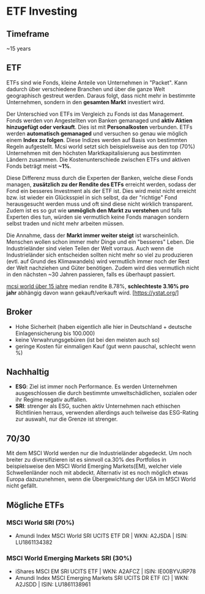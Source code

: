 # ETF Investing

## Timeframe

~15 years

## ETF

ETFs sind wie Fonds, kleine Anteile von Unternehmen in "Packet". Kann dadurch über verschiedene Branchen und über die ganze Welt geographisch gestreut werden. Daraus folgt, dass nicht mehr in bestimmte Unternehmen, sondern in den **gesamten Markt** investiert wird.

Der Unterschied von ETFs im Vergleich zu Fonds ist das Management. Fonds werden von Angestellten von Banken gemanaged und **aktiv Aktien hinzugefügt oder verkauft**. Dies ist mit **Personalkosten** verbunden. ETFs werden **automatisch gemanaged** und versuchen so genau wie möglich einem **Index zu folgen**. Diese Indizes werden auf Basis von bestimmten Regeln aufgestellt. Mcsi world setzt sich beispielsweise aus den top (70%) Unternehmen mit den höchsten Marktkapitalisierung aus bestimmten Ländern zusammen. Die Kostenunterschiede zwischen ETFs und aktiven Fonds beträgt meist **~1%**.

Diese Differenz muss durch die Experten der Banken, welche diese Fonds managen, **zusätzlich zu der Rendite des ETFs** erreicht werden, sodass der Fond ein besseres Investment als der ETF ist. Dies wird meist nicht erreicht bzw. ist wieder ein Glücksspiel in sich selbst, da der "richtige" Fond herausgesucht werden muss und oft sind diese nicht wirklich transparent. Zudem ist es so gut wie **unmöglich den Markt zu verstehen** und falls Experten dies tun, würden sie vermutlich keine Fonds managen sondern selbst traden und nicht mehr arbeiten müssen.

Die Annahme, dass der **Markt immer weiter steigt** ist warscheinlich. Menschen wollen schon immer mehr Dinge und ein "besseres" Leben. Die Industrieländer sind vielen Teilen der Welt vorraus. Auch wenn die Industrieländer sich entscheiden sollten nicht mehr so viel zu produzieren (evtl. auf Grund des Klimawandels) wird vermutlich immer noch der Rest der Welt nachziehen und Güter benötigen. Zudem wird dies vermutlich nicht in den nächsten ~30 Jahren passieren, falls es überhaupt passiert.

[mcsi world über 15 jahre](https://ystat.org/) median rendite 8.78%, **schlechteste 3.16% pro jahr** abhängig davon wann gekauft/verkauft wird. [https://ystat.org/]

## Broker
- Hohe Sicherheit (haben eigentlich alle hier in Deutschland + deutsche Einlagensicherung bis 100.000)
- keine Verwahrungsgebüren (ist bei den meisten auch so)
- geringe Kosten für einmaligen Kauf (gut wenn pauschal, schlecht wenn %)

## Nachhaltig

- **ESG**: Ziel ist immer noch Performance. Es werden Unternehmen ausgeschlossen die durch bestimmte umweltschädlichen, sozialen oder ihr Regime negativ auffallen.
- **SRI**: strenger als ESG, suchen aktiv Unternehmen nach ethischen Richtlinien herraus, verwenden allerdings auch teilweise das ESG-Rating zur auswahl, nur die Grenze ist strenger.


## 70/30

Mit dem MSCI World werden nur die Industrieländer abgedeckt. Um noch breiter zu diversifizieren ist es sinnvoll ca.30% des Portfolios in beispielsweise den MSCI World Emerging Markets(EM), welcher viele Schwellenländer noch mit abdeckt. Alternativ ist es noch möglich etwas Europa dazuzunehmen, wenn die Übergewichtung der USA im MSCI World nicht gefällt.

## Mögliche ETFs
### MSCI World SRI (70%)
- Amundi Index MSCI World SRI UCITS ETF DR | WKN: A2JSDA | ISIN: LU1861134382
### MSCI World Emerging Markets SRI (30%)
- iShares MSCI EM SRI UCITS ETF | WKN: A2AFCZ | ISIN: IE00BYVJRP78
- Amundi Index MSCI Emerging Markets SRI UCITS DR ETF (C) | WKN: A2JSDD | ISIN: LU1861138961
